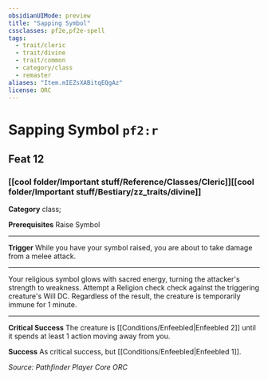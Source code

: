 ```yaml
---
obsidianUIMode: preview
title: "Sapping Symbol"
cssclasses: pf2e,pf2e-spell
tags:
  - trait/cleric
  - trait/divine
  - trait/common
  - category/class
  - remaster
aliases: "Item.mIEZsXABitqEQgAz"
license: ORC
---
```

# Sapping Symbol `pf2:r`
## Feat 12
### [[cool folder/Important stuff/Reference/Classes/Cleric]][[cool folder/Important stuff/Bestiary/zz_traits/divine]]

**Category** class; 



**Prerequisites** Raise Symbol
* * *
**Trigger** While you have your symbol raised, you are about to take damage from a melee attack.

* * *

Your religious symbol glows with sacred energy, turning the attacker's strength to weakness. Attempt a Religion check check against the triggering creature's Will DC. Regardless of the result, the creature is temporarily immune for 1 minute.

* * *

**Critical Success** The creature is [[Conditions/Enfeebled|Enfeebled 2]] until it spends at least 1 action moving away from you.

**Success** As critical success, but [[Conditions/Enfeebled|Enfeebled 1]].

*Source: Pathfinder Player Core*
*ORC*